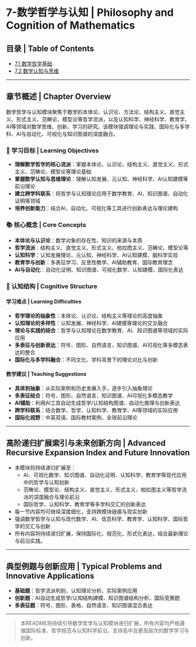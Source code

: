 # 7-数学哲学与认知 | Philosophy and Cognition of Mathematics

## 目录 | Table of Contents

- [7.1 数学哲学基础](./7.1-数学哲学基础.md)
- [7.2 数学认知与思维](./7.2-数学认知与思维.md)

---

## 章节概述 | Chapter Overview

数学哲学与认知模块聚焦于数学的本体论、认识论、方法论、结构主义、直觉主义、形式主义、范畴论、模型论等哲学流派，以及认知科学、神经科学、教育学、AI等领域对数学思维、创新、学习的研究。该模块强调理论与实践、国际化与多学科、AI与自动化、可视化与知识图谱的深度融合。

### 🎯 学习目标 | Learning Objectives

- **理解数学哲学的核心流派**：掌握本体论、认识论、结构主义、直觉主义、形式主义、范畴论、模型论等理论基础
- **掌握数学认知与思维理论**：理解认知发展、元认知、神经科学、AI认知建模等前沿理论
- **建立跨学科联系**：将哲学与认知理论应用于数学教育、AI、知识图谱、自动化证明等领域
- **培养创新能力**：结合AI、自动化、可视化等工具进行创新表达与理论建构

### 📚 核心概念 | Core Concepts

- **本体论与认识论**：数学对象的存在性、知识的来源与本质
- **哲学流派**：结构主义、直觉主义、形式主义、柏拉图主义、范畴论、模型论等
- **认知科学**：认知发展理论、元认知、神经科学、AI认知建模、脑科学实验
- **教育学与创新**：多表征学习、反思性教学、AI辅助教育、国际教育理念
- **AI与自动化**：自动化证明、知识图谱、可视化数学、认知建模、国际化表达

### 🧠 认知结构 | Cognitive Structure

#### 学习难点 | Learning Difficulties

- **哲学理论的抽象性**：本体论、认识论、结构主义等理论的高度抽象
- **认知理论的多样性**：认知发展、神经科学、AI建模等理论的交叉融合
- **理论与实践的结合**：哲学与认知理论在数学教育、AI、知识图谱等领域的实际应用
- **多表征与创新表达**：符号、图形、自然语言、知识图谱、AI可视化等多模态表达的整合
- **国际化与多学科融合**：不同文化、学科背景下的理论对比与创新

#### 教学建议 | Teaching Suggestions

- **具体到抽象**：从实际案例和历史发展入手，逐步引入抽象理论
- **多表征结合**：符号、图形、自然语言、知识图谱、AI可视化多模态教学
- **AI辅助**：利用AI工具自动生成哲学/认知结构图谱、自动化推理与创新表达
- **跨学科联系**：结合数学、哲学、认知科学、教育学、AI等领域的实际应用
- **国际化视野**：中英双语、国际教材案例、全球前沿理论

---

## 高阶递归扩展索引与未来创新方向 | Advanced Recursive Expansion Index and Future Innovation

- 本模块将持续递归扩展至：
  - AI、可视化数学、知识图谱、自动化证明、认知科学、教育学等现代应用中的哲学与认知创新
  - 范畴论、模型论、结构主义、直觉主义、形式主义、柏拉图主义等哲学流派的深度融合与理论前沿
  - 国际哲学、认知科学、教育学等多学科交汇的创新表达
- 每一节内容均可继续深度细化，支持跨模块链接与现实创新
- 强调数学哲学与认知与现代数学、AI、信息科学、教育学、认知科学、国际哲学的交汇与创新
- 所有内容将持续递归扩展，保持国际化、规范化、形式化表达，结合最新理论与前沿实践。

---

## 典型例题与创新应用 | Typical Problems and Innovative Applications

- **基础题**：哲学流派判别、认知理论分析、实际案例应用
- **创新题**：AI自动生成哲学/认知结构建模、知识图谱结构分析、国际竞赛题
- **多表征题**：符号、图形、表格、自然语言、知识图谱混合表达

---

> 本README将持续引导数学哲学与认知模块递归扩展，所有内容均严格遵循国际标准、哲学规范与认知科学前沿，支持高中及更高层次的数学学习与创新。

